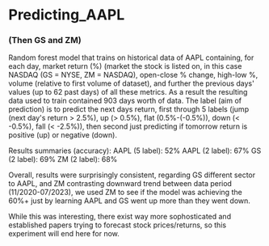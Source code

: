 # Predicting_AAPL
### (Then GS and ZM)

Random forest model that trains on historical data of AAPL containing, for each day, market return (%) (market the stock is listed on, in this case NASDAQ (GS = NYSE, ZM = NASDAQ), open-close % change, high-low %, volume (relative to first volume of dataset), and further the previous days' values (up to 62 past days) of all these metrics. As a result the resulting data used to train contained 903 days worth of data. The label (aim of prediction) is to predict the next days return, first through 5 labels (jump (next day's return > 2.5%), up (> 0.5%), flat (0.5%-(-0.5%)), down (< -0.5%), fall (< -2.5%)), then second just predicting if tomorrow return is positive (up) or negative (down). 

Results summaries (accuracy):
AAPL (5 label): 52%
AAPL (2 label): 67%
GS (2 label): 69%
ZM (2 label): 68%

Overall, results were surprisingly consistent, regarding GS different sector to AAPL, and ZM contrasting downward trend between data period (11/2020-07/2023), we used ZM to see if the model was achieving the 60%+ just by learning AAPL and GS went up more than they went down.

While this was interesting, there exist way more sophosticated and established papers trying to forecast stock prices/returns, so this experiment will end here for now.
